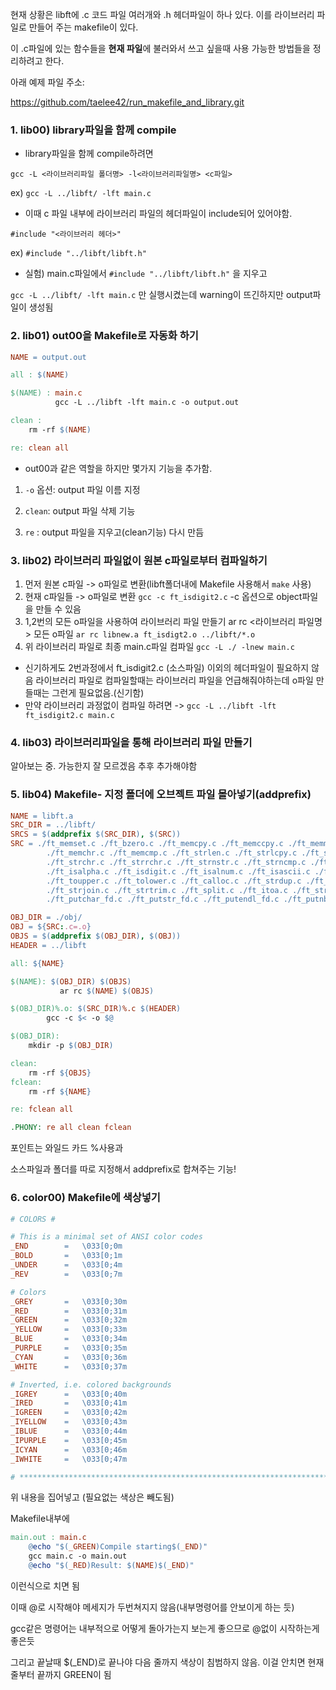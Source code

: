현재 상황은 libft에 .c 코드 파일 여러개와 .h 헤더파일이 하나 있다. 이를 라이브러리 파일로 만들어 주는 makefile이 있다.

이 .c파일에 있는 함수들을 **현재 파일**에 불러와서 쓰고 싶을때 사용 가능한 방법들을 정리하려고 한다.

아래 예제 파일 주소:

https://github.com/taelee42/run_makefile_and_library.git

### 1. lib00) library파일을 함께 compile

- 
  library파일을 함께 compile하려면


`gcc -L <라이브러리파일 폴더명> -l<라이브러리파일명> <c파일>`

ex) `gcc -L ../libft/ -lft main.c`



- 이때 c 파일 내부에 라이브러리 파일의 헤더파일이 include되어 있어야함.

`#include "<라이브러리 헤더>"`

ex) `#include "../libft/libft.h"`



- 실험) main.c파일에서 `#include "../libft/libft.h"` 을 지우고


`gcc -L ../libft/ -lft main.c` 만 실행시켰는데 warning이 뜨긴하지만 output파일이 생성됨



### 2. lib01) out00을 Makefile로 자동화 하기



```Makefile
NAME = output.out

all : $(NAME)

$(NAME) : main.c
		  gcc -L ../libft -lft main.c -o output.out

clean :
	rm -rf $(NAME)

re: clean all 
```



- out00과 같은 역할을 하지만 몇가지 기능을 추가함.

1. `-o`  옵션: output 파일 이름 지정

2. `clean`: output 파일 삭제 기능
3. `re` : output 파일을 지우고(clean기능) 다시 만듬



### 3. lib02) 라이브러리 파일없이 원본 c파일로부터 컴파일하기


1. 먼저 원본 c파일 -> o파일로 변환(libft폴더내에 Makefile 사용해서 `make` 사용)
2. 현재 c파일들 -> o파일로 변환
   `gcc -c ft_isdigit2.c`
   -c 옵션으로 object파일을 만들 수 있음
3. 1,2번의 모든 o파일을 사용하여 라이브러리 파일 만들기
   ar rc <라이브러리 파일명> 모든 o파일
   `ar rc libnew.a ft_isdigt2.o ../libft/*.o`
4. 위 라이브러리 파일로 최종 main.c파일 컴파일
   `gcc -L ./ -lnew main.c`

- 신기하게도 2번과정에서 ft_isdigit2.c (소스파일) 이외의 헤더파일이 필요하지 않음
  라이브러리 파일로 컴파일할때는 라이브러리 파일을 언급해줘야하는데 
  o파일 만들때는 그런게 필요없음.(신기함)
- 만약 라이브러리 과정없이 컴파일 하려면 -> `gcc -L ../libft -lft ft_isdigit2.c main.c`
  



### 4. lib03) 라이브러리파일을 통해 라이브러리 파일 만들기

알아보는 중. 가능한지 잘 모르겠음 추후 추가해야함

### 5. lib04) Makefile- 지정 폴더에 오브젝트 파일 몰아넣기(addprefix)

```makefile
NAME = libft.a
SRC_DIR = ../libft/
SRCS = $(addprefix $(SRC_DIR), $(SRC))
SRC = ./ft_memset.c ./ft_bzero.c ./ft_memcpy.c ./ft_memccpy.c ./ft_memmove.c \
		./ft_memchr.c ./ft_memcmp.c ./ft_strlen.c ./ft_strlcpy.c ./ft_strlcat.c \
		./ft_strchr.c ./ft_strrchr.c ./ft_strnstr.c ./ft_strncmp.c ./ft_atoi.c \
		./ft_isalpha.c ./ft_isdigit.c ./ft_isalnum.c ./ft_isascii.c ./ft_isprint.c \
		./ft_toupper.c ./ft_tolower.c ./ft_calloc.c ./ft_strdup.c ./ft_substr.c \
		./ft_strjoin.c ./ft_strtrim.c ./ft_split.c ./ft_itoa.c ./ft_strmapi.c \
		./ft_putchar_fd.c ./ft_putstr_fd.c ./ft_putendl_fd.c ./ft_putnbr_fd.c

OBJ_DIR = ./obj/
OBJ = ${SRC:.c=.o}
OBJS = $(addprefix $(OBJ_DIR), $(OBJ))
HEADER = ../libft

all: ${NAME}

$(NAME): $(OBJ_DIR) $(OBJS)
		   ar rc $(NAME) $(OBJS)

$(OBJ_DIR)%.o: $(SRC_DIR)%.c $(HEADER)
		gcc -c $< -o $@

$(OBJ_DIR):
	mkdir -p $(OBJ_DIR)

clean:
	rm -rf ${OBJS}
fclean:
	rm -rf ${NAME}

re:	fclean all

.PHONY: re all clean fclean
```

포인트는 와일드 카드 %사용과

소스파일과 폴더를 따로 지정해서 addprefix로 합쳐주는 기능!



### 6. color00) Makefile에 색상넣기

```makefile
# COLORS #

# This is a minimal set of ANSI color codes
_END		=	\033[0;0m
_BOLD		=	\033[0;1m
_UNDER		=	\033[0;4m
_REV		=	\033[0;7m

# Colors
_GREY		=	\033[0;30m
_RED		=	\033[0;31m
_GREEN		=	\033[0;32m
_YELLOW		=	\033[0;33m
_BLUE		=	\033[0;34m
_PURPLE		=	\033[0;35m
_CYAN		=	\033[0;36m
_WHITE		=	\033[0;37m

# Inverted, i.e. colored backgrounds
_IGREY		=	\033[0;40m
_IRED		=	\033[0;41m
_IGREEN		=	\033[0;42m
_IYELLOW	=	\033[0;43m
_IBLUE		=	\033[0;44m
_IPURPLE	=	\033[0;45m
_ICYAN		=	\033[0;46m
_IWHITE		=	\033[0;47m

# **************************************************************************** #

```

위 내용을 집어넣고 (필요없는 색상은 빼도됨)

Makefile내부에 

```makefile
main.out : main.c
	@echo "$(_GREEN)Compile starting$(_END)"
	gcc main.c -o main.out
	@echo "$(_RED)Result: $(NAME)$(_END)"
```

이런식으로 치면 됨

이때 @로 시작해야 메세지가 두번쳐지지 않음(내부명령어를 안보이게 하는 듯)

gcc같은 명령어는 내부적으로 어떻게 돌아가는지 보는게 좋으므로 @없이 시작하는게 좋은듯

그리고 끝날때 $(_END)로 끝나야 다음 줄까지 색상이 침범하지 않음. 이걸 안치면 현재줄부터 끝까지 GREEN이 됨


